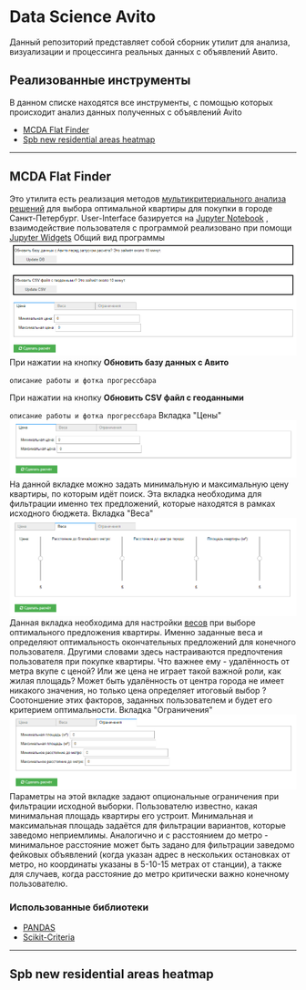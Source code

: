 # Data Science Avito

Данный репозиторий представляет собой сборник утилит для анализа, визуализации и процессинга реальных данных с объявлений Авито.

## Реализованные инструменты

В данном списке находятся все инструменты, с помощью которых происходит анализ данных полученных с объявлений Avito

* [MCDA Flat Finder](https://github.com/kubikrubikvkube/data_science/blob/master/README.md#mcda-flat-finder)
* [Spb new residential areas heatmap](http://ee.ee)

***
## MCDA Flat Finder
Это утилита есть реализация методов [мультикритериального анализа решений](https://en.wikipedia.org/wiki/Multiple-criteria_decision_analysis) для выбора оптимальной квартиры для покупки в городе Санкт-Петербург.
User-Interface базируется на [Jupyter Notebook](https://jupyter.org/) , взаимодействие пользователя с программой реализовано при помощи [Jupyter Widgets](https://ipywidgets.readthedocs.io/en/stable/)
Общий вид программы
![UI](https://github.com/kubikrubikvkube/data_science/blob/master/docs/images/mcda_flat_finder_0.png)
При нажатии на кнопку **Обновить базу данных с Авито**

`описание работы и фотка прогрессбара`

При нажатии на кнопку **Обновить СSV файл с геоданными**

`описание работы и фотка прогрессбара`
 Вкладка "Цены"
 ![Prices](https://github.com/kubikrubikvkube/data_science/blob/master/docs/images/mcda_flat_finder_4.png)
 На данной вкладке можно задать минимальную и максимальную цену квартиры, по которым идёт поиск. Эта вкладка необходима для фильтрации именно тех предложений, которые находятся в рамках исходного бюджета.
 Вкладка "Веса"
 ![Weights](https://github.com/kubikrubikvkube/data_science/blob/master/docs/images/mcda_flat_finder_3.png)
 Данная вкладка необходима для настройки [весов](https://ru.wikipedia.org/wiki/%D0%92%D0%B5%D1%81%D0%BE%D0%B2%D0%B0%D1%8F_%D1%84%D1%83%D0%BD%D0%BA%D1%86%D0%B8%D1%8F) при выборе оптимального предложения квартиры. Именно заданные веса и определяют оптимальность окончательных предложений для конечного пользователя. Другими словами здесь настраиваются предпочтения пользователя при покупке квартиры. Что важнее ему - удалённость от метра вкупе с ценой? Или же цена не играет такой важной роли, как жилая площадь? Может быть удалённость от центра города не имеет никакого значения, но только цена определяет итоговый выбор ? Соотоншение этих факторов, заданных пользователем и будет его критерием оптимальности. 
 Вкладка "Ограничения"
 ![Limitations](https://github.com/kubikrubikvkube/data_science/blob/master/docs/images/mcda_flat_finder_5.png)
 Параметры на этой вкладке задают опциональные ограничения при фильтрации исходной выборки. Пользователю известно, какая минимальная площадь квартиры его устроит. Минимальная и максимальная площадь задаётся для фильтрации вариантов, которые заведомо неприемлимы. Аналогично и с расстоянием до метро - минимальное расстояние может быть задано для фильтрации заведомо фейковых объявлений (когда указан адрес в нескольких остановках от метро, но координаты указаны в 5-10-15 метрах от станции), а также для случаев, когда расстояние до метро критически важно конечному пользователю.

### Использованные библиотеки
* [PANDAS](https://pandas.pydata.org/)
* [Scikit-Criteria](http://scikit-criteria.org/en/latest/)

***
## Spb new residential areas heatmap
